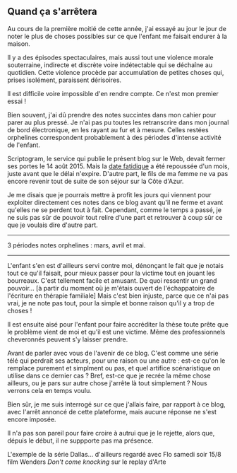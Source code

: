 ## Quand ça s'arrêtera

Au cours de la première moitié de cette année, j'ai essayé au jour le jour de noter le plus de choses possibles sur ce que l'enfant me faisait endurer à la maison.

Il y a des épisodes spectaculaires, mais aussi tout une violence morale souterraine, indirecte et discrète voire indétectable qui se déchaîne au quotidien. Cette violence procède par accumulation de petites choses qui, prises isolément, paraissent dérisoires.

Il est difficile voire impossible d'en rendre compte. Ce n'est mon premier essai !

Bien souvent, j'ai dû prendre des notes succintes dans mon cahier pour parer au plus pressé. Je n'ai pas pu toutes les retranscrire dans mon journal de bord électronique, en les rayant au fur et à mesure. Celles restées orphelines correspondent probablement à des périodes d'intense activité de l'enfant.

Scriptogram, le service qui publie le présent blog sur le Web, devait fermer ses portes le 14 août 2015. Mais la [date fatidique][1] a été repoussée d'un mois, juste avant que le délai n'expire. D'autre part, le fils de ma femme ne va pas encore revenir tout de suite de son séjour sur la Côte d'Azur. 

[1]: http://scriptogr.am/blog/post/important-information

Je me disais que je pourrais mettre à profit les jours qui viennent pour exploiter directement ces notes dans ce blog avant qu'il ne ferme et avant qu'elles ne se perdent tout à fait. Cependant, comme le temps a passé, je ne suis pas sûr de pouvoir tout relire d'une part et retrouver à coup sûr ce que je voulais dire d'autre part.

***

3 périodes notes orphelines : mars, avril et mai.

***

L'enfant s'en est d'ailleurs servi contre moi, dénonçant le fait que je notais tout ce qu'il faisait, pour mieux passer pour la victime tout en jouant les bourreaux. C'est tellement facile et amusant. De quoi ressentir un grand pouvoir... [à partir du moment où je m'étais ouvert de l'échappatoire de l'écriture en thérapie familiale] Mais c'est bien injuste, parce que ce n'ai pas vrai, je ne note pas tout, pour la simple et bonne raison qu'il y a trop de choses ! 

Il est ensuite aisé pour l'enfant pour faire accréditer la thèse toute prête que le problème vient de moi et qu'il est une victime. Même des professionnels cheveronnés peuvent s'y laisser prendre.

Avant de parler avec vous de l'avenir de ce blog. C'est comme une série télé qui perdrait ses acteurs, pour une raison ou une autre : est-ce qu'on le remplace purement et simplment ou pas, et quel artifice scénaristique on utilise dans ce dernier cas ? Bref, est-ce que je recrée la même chose ailleurs, ou je pars sur autre chose j'arrête là tout simplement ? Nous verrons cela en temps voulu.

Bien sûr, je me suis interrogé sur ce que j'allais faire, par rapport à ce blog, avec l'arrêt annoncé de cette plateforme, mais aucune réponse ne s'est encore imposée.

Il n'a pas son pareil pour faire croire à autrui que je le rejette, alors que, dépuis le début, il ne suppporte pas ma présence.

L'exemple de la série Dallas...
d'ailleurs regardé avec Flo samedi soir 15/8 film Wenders *Don't come knocking* sur le replay d'Arte

